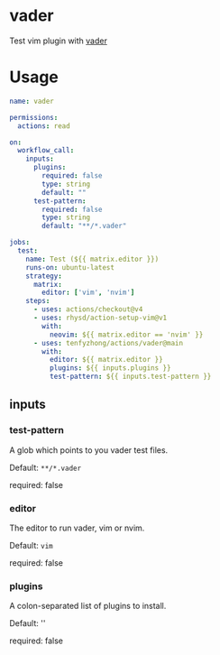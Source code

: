 # vader
Test vim plugin with [vader](https://github.com/junegunn/vader.vim)

# Usage
```yaml
name: vader

permissions:
  actions: read

on: 
  workflow_call:
    inputs:
      plugins:
        required: false
        type: string
        default: ""
      test-pattern:
        required: false
        type: string
        default: "**/*.vader"

jobs:
  test:
    name: Test (${{ matrix.editor }})
    runs-on: ubuntu-latest
    strategy:
      matrix:
        editor: ['vim', 'nvim']
    steps:
      - uses: actions/checkout@v4
      - uses: rhysd/action-setup-vim@v1
        with:
          neovim: ${{ matrix.editor == 'nvim' }}
      - uses: tenfyzhong/actions/vader@main
        with:
          editor: ${{ matrix.editor }}
          plugins: ${{ inputs.plugins }}
          test-pattern: ${{ inputs.test-pattern }}

```

## inputs
### test-pattern
A glob which points to you vader test files.

Default: `**/*.vader`

required: false

### editor
The editor to run vader, vim or nvim.

Default: `vim`

required: false

### plugins
A colon-separated list of plugins to install. 

Default: ''

required: false
